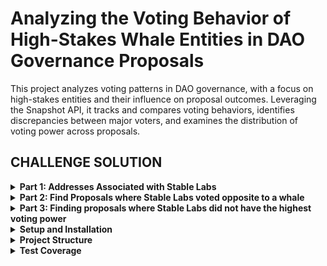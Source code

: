 # Analyzing the Voting Behavior of High-Stakes Whale Entities in DAO Governance Proposals

This project analyzes voting patterns in DAO governance, with a focus on high-stakes entities and their influence on proposal outcomes. Leveraging the Snapshot API, it tracks and compares voting behaviors, identifies discrepancies between major voters, and examines the distribution of voting power across proposals.

## CHALLENGE SOLUTION

<details>
<summary><strong>Part 1: Addresses Associated with Stable Labs</strong></summary>

## TASK

Determine all on-chain addresses associated with the StableLab entity.

## FINDINGS

Here are the addresses that have been discovered to be associated with StableLab. While there may be additional addresses not listed here, these have been verified with reliable sources.

### Primary Governance Addresses

1. **Ethereum (Stablelab.eth)**

   - Address: `0xECC2a9240268BC7a26386ecB49E1Befca2706AC9`
   - Source: [Snapshot - AAVE Profile](https://snapshot.box/#/s:aave.eth/profile/0xECC2a9240268BC7a26386ecB49E1Befca2706AC9)

2. **Lazy Summer DAO (Stablelab.eth)**

   - Address: `0xeD9d0A8e0f2e588160fd219B70b846d0f32c7513`
   - Source: [Tally - Lazy Summer DAO](https://www.tally.xyz/gov/lazy-summer-dao-official/delegate/0xed9d0a8e0f2e588160fd219b70b846d0f32c7513)

3. **Arbitrum (Stablelab_Historical)**

   - Address: `0xea172676E4105e92Cc52DBf45fD93b274eC96676`
   - Source: [Tally - StableLab Profile](https://www.tally.xyz/profile/stablelab.eth)

4. **zkSync**

   - Address: `0x9e0DC300B751AeddCD3f9525735cFF5367Bf986e`
   - Source: [Tally - zkSync Delegate](https://www.tally.xyz/gov/zksync/delegate/0x9e0dc300b751aeddcd3f9525735cff5367bf986e)

5. **Historical Account 2 (Stablenodegove.eth)**
   - Address: `0x1D1a13b16667c284b87de62CAEEfF0ce89E342B2`
   - Source: [Snapshot - ELFI Profile](https://snapshot.box/#/s:elfi.eth/profile/0x1D1a13b16667c284b87de62CAEEfF0ce89E342B2)

### Kiascan Infrastructure

**Governing Council & Commission**

- Address: `0x253c8cf1982d71c99dfa585368d6cb0f4e90a66c`

**Node**

- Address: `0x993efc86499ff9a47e5770040a02f37ed9469911`

**Staking**

- Address: `0xbf00e4af55cd8038e708f207b9fa5e0499e1ec1d`

**Reward**

- Address: `0xa21d46316afd769194b94b48004db4ae72b37887`

### Cross-Chain Presence

1. **Arbitrum & Optimism**

   - Address: `0xcd37CA043f8479064e10635020c65FfC005d36f6`
   - Sources:
     - [Arbiscan](https://arbiscan.io/address/0xcd37ca043f8479064e10635020c65ffc005d36f6)
     - [Optimistic Etherscan](https://optimistic.etherscan.io/address/0xcd37ca043f8479064e10635020c65ffc005d36f6)

2. **Polygon & BSC**
   - Address: `0xabC9b1819cc4D9846550F928B985993cF6240439`
   - Sources:
     - [Polygonscan](https://polygonscan.com/address/0xabc9b1819cc4d9846550f928b985993cf6240439)
     - [BSCscan](https://bscscan.com/address/0xabc9b1819cc4d9846550f928b985993cf6240439)

## NOTE

This list represents discovered and verified addresses associated with StableLab. There may be additional addresses not included here. The addresses were collected from various reliable sources including blockchain explorers, governance platforms, and official documentation.

</details>

<details>
<summary><strong>Part 2: Find Proposals where Stable Labs voted opposite to a whale</strong></summary>

## TASK

Locate a governance proposal within the AAVE DAO where StableLab cast a vote opposite to that of another influential whale (on-chain address: 0x8b37a5Af68D315cf5A64097D96621F64b5502a22).

## 2.0 SOLUTION

### Table of Contents

- [2.1 Approach Explanation](#21-approach)
- [2.2 Result Sample](#22-result-sample)
- [2.3 How to Test](#23-how-to-test)
- [2.4 Code Files](#24-code-files)

## 2.1 APPROACH

The strategy was to use the Snapshot API to efficiently retrieve and analyze governance data. Two core endpoints were used throughout the process:

- `getMultipleProposals` – to fetch batches of proposals
- `getVotes` – to retrieve voting activity for specific proposals and addresses

In addition, the `getUser` endpoint was used optionally to look up human-readable names for wallet addresses (such as StableLab and the whale). This step was purely for improving the clarity of the final report and is not essential to the main logic or computation.

### Step 1

A single API call was made using `getMultipleProposals` to fetch a batch of proposals from Aave's Governance Space, starting from the latest and moving backward. Only one batch is fetched and processed at a time. If nothing relevant is found in that batch, the next one is fetched. Each batch includes 30 proposals, as set in the `config.py` file.

### Step 2

For all the proposals in the batch, a single API call to `getVotes` was used to fetch all votes cast by StableLab and the whale address per proposal. Snapshot makes this easy by allowing multiple proposals and voter addresses to be passed into one request.

### Step 3

From the collected data, proposals where StableLab and the whale voted differently were filtered out. Their exact vote choices were also recorded.

If no such proposals are found in the current batch, a new batch is fetched and the process starts again from Step 1.
If at least one such proposal is found, there's no need to fetch additional batches — the analysis proceeds to the next steps, since the task is complete once a qualifying proposal is identified.

### Step 4

The vote choices were sent to a custom sentiment processor. It uses a predefined knowledge base of common Aave vote options to determine whether the votes were actually opposing.
It's important to note that vote choices can be different without necessarily being opposing. For example, one voter might select "abstain" while another votes "yes"—technically different, but not necessarily in conflict. The sentiment processor helps account for these nuances by interpreting the intent behind the vote options, rather than just checking for inequality.

### Step 5

A summary report was prepared with the final findings. To make it clearer, the Snapshot `getUser` API was used to retrieve wallet display names (like StableLab and the whale), where available.

## 2.2 RESULT SAMPLE

```log
Received Request to Find Proposals with Varying Vote Choices between Target (0xECC2a9240268BC7a26386ecB49E1Befca2706AC9) and Whale (0x8b37a5Af68D315cf5A64097D96621F64b5502a22) on AAVE (aave.eth) Governance


🔍 Looking for proposals in batches...

[Batch 1-30] Getting proposals...
[Batch 1-30] Found 30 proposals
[Batch 1-30] Finding proposals with different vote choices...
[Batch 1-30] Found 2 proposals with different vote choices
✨ stopping further search



PROPOSALS IN PROCESSED BATCH WITH DIFFERENT VOTE CHOICES


🕵️  Found party names:
    Target (0xECC2a9240268BC7a26386ecB49E1Befca2706AC9): StableLab
    Whale (0x8b37a5Af68D315cf5A64097D96621F64b5502a22): Areta



📋 Proposal: [ARFC] wstETH and weETH E-Modes and LT/LTV Adjustments on Ethereum, Arbitrum, Base
─────────────────────────────
CREATED[⏰]: March 23, 2025 06:28:39

StableLab voted Against, while Areta voted For
SENTIMENT[😠]: votes are clearly opposing



📋 Proposal: [TEMP CHECK] Deploy Aave v3 on Plasma
─────────────────────────────
CREATED[⏰]: March 13, 2025 06:53:41

StableLab voted YAE, while Areta voted Abstain
SENTIMENT[🤔]: one party took a clear position while the other remained neutral
```

## 2.3 HOW TO TEST

### Setup

1. Clone the repository and navigate to the project directory:

   ```bash
   git clone <repository-url>
   cd <project-directory>
   ```

2. Create and activate a virtual environment:

   ```bash
   python -m venv venv
   source venv/bin/activate  # On Windows: venv\Scripts\activate
   ```

3. Install dependencies:
   ```bash
   pip install -r requirements.txt
   ```

### Configuration

1. The target addresses are configured in `src/config.py`:

   ```python
   PARTIES = {
       'target': '0xECC2a9240268BC7a26386ecB49E1Befca2706AC9',  # StableLabs
       'whale': '0x8b37a5Af68D315cf5A64097D96621F64b5502a22'    # Areta
   }
   ```

2. The AAVE space configuration is also in `src/config.py`:
   ```python
   SPACES = [
       {
           "space_id": "aave.eth",
           "name": "AAVE"
       }
   ]
   ```

### Running the Discord Finder

1. Run the discord finder:

   ```bash
   PYTHONPATH=$PYTHONPATH:. python3 src/main.py discord
   ```

2. The output will show:
   - Progress of proposal batch processing
   - Found proposals with different votes
   - Sentiment analysis of the voting differences
   - Human-readable names for the addresses (when available)

## 2.4 CODE FILES

The project's core functionality is distributed across several key files:

- [`src/main.py`](src/main.py) - Entry point for the application, handles CLI commands and orchestrates the analysis
- [`src/services/reporter.py`](src/services/reporter.py) - Wraps implementation details and generates readable output
- [`src/services/discord_finder.py`](src/services/discord_finder.py) - Core logic for finding voting discrepancies
- [`src/services/sentiment.py`](src/services/sentiment.py) - Used to determine if vote choices are actually opposing or not even if they are different
- [`src/api/client.py`](src/api/client.py) - Snapshot API client implementation
- [`src/models.py`](src/models.py) - Data models for proposals and votes
- [`src/utils/date_formatter.py`](src/utils/date_formatter.py) - Date and time formatting utilities

</details>

<details>
<summary><strong>Part 3: Finding proposals where Stable Labs did not have the highest voting power</strong></summary>

## TASK

Identify a proposal where the StableLab entity did not vote with the majority of the voting power.

## 3.0 SOLUTION

### Table of Contents

- [3.1 Approach Explanation](#31-approach)
- [3.2 Result Sample](#32-result-sample)
- [3.3 How to Test](#33-how-to-test)
- [3.4 Code Files](#34-code-files)

## 3.1 APPROACH

Similar to Part 2, the strategy here was to use the Snapshot API to efficiently retrieve and analyze governance data. Two core endpoints were used throughout the process:

- `getMultipleProposals` – to fetch batches of proposals
- `getVotes` – to retrieve voting activity for specific proposals and addresses

Note: API response caching was intentionally avoided. The assumption is that each task should be treated in isolation, which is important since some of the same API calls from Part 2 are reused here.

Additionally, the `getUser` endpoint was used optionally to look up human-readable names for wallet addresses (e.g., StableLab). This step was only for improving the readability of the final report and is not required for the main logic or computation.

### Step 1

Same as in Part 2 — a single API call to `getMultipleProposals` was made to fetch a batch of proposals from the Aave Snapshot space, starting from the most recent and moving backward. Only one batch is fetched and processed at a time. If nothing useful is found, the next batch is fetched. Each batch contains 30 proposals, as defined in `config.py`.

### Step 2

For all proposals in the batch, a single API call to `getVotes` (with the voter address set to StableLab) was used to filter down to only those proposals where StableLab actually voted.

### Step 3

For each of the proposals where StableLab voted, another single API call to `getVotes` was made — this time with results ordered by voting power (vp). The request was limited to VOTE_COUNT_MULTIPLIER × number of proposals (where VOTE_COUNT_MULTIPLIER is defined in `config.py`), increasing the chances of retrieving the top voter for each proposal without needing to query them individually. The response includes a combined list of votes across all proposals, sorted in descending order of voting power.

### Step 4

From the list of votes, a dictionary was created to track the highest voter per proposal. Proposals without a corresponding top voter were added to a retry list.
The proposal list was then sorted to match the order from Step 2 (to prioritize the most recent proposals), and each highest voter was compared to StableLab. If the top voter is different, that proposal is marked as a valid case and the process proceeds to the next step. If not, the check continues with the next proposal.

If all proposals are exhausted without finding a valid case, the retry list is used — Step 3 is repeated on that subset. If there's still no result, a new batch of proposals is fetched and the entire process starts over from Step 1.

### Step 5

The result is returned to the reporter service, which attempts to look up display names for the wallet addresses using the `getUser` endpoint, helping generate a clearer and more intuitive report.

## 3.2 RESULT SAMPLE

```log
Received Request to Find Proposals where Target (0xECC2a9240268BC7a26386ecB49E1Befca2706AC9) is not the highest voting power voter on AAVE (aave.eth) Governance


🔍 Searching for proposals in batches...

Found 30 proposals
Found 30 proposals with target votes
Fetching up to 90 highest VP votes...

🎯 Found case where target is not highest power voter!
    Proposal: [ARFC] Launch GHO on Gnosis Chain
    Highest VP: 327712.17238192516 (Address: 0x57ab7ee15ce5ecacb1ab84ee42d5a9d0d8112922)
    Target VP: 43339.13195576

✨ Stopping further search



PROPOSALS WHERE TARGET IS NOT THE HIGHEST VOTING POWER VOTER



📋 Proposal: [ARFC] Launch GHO on Gnosis Chain
─────────────────────────────
CREATED[⏰]: March 26, 2025 14:07:12

Target (0xECC2a9240268BC7a26386ecB49E1Befca2706AC9): StableLab (43339.13195576)
Majority (0x57ab7ee15cE5ECacB1aB84EE42D5A9d0d8112922): UNKNOWN (0x57ab7ee15cE5ECacB1aB84EE42D5A9d0d8112922) (327712.17238192516)
```

## 3.3 HOW TO TEST

### Setup

1. Clone the repository and navigate to the project directory:

   ```bash
   git clone <repository-url>
   cd <project-directory>
   ```

2. Create and activate a virtual environment:

   ```bash
   python -m venv venv
   source venv/bin/activate  # On Windows: venv\Scripts\activate
   ```

3. Install dependencies:
   ```bash
   pip install -r requirements.txt
   ```

### Configuration

1. The target addresses are configured in `src/config.py`:

   ```python
   PARTIES = {
       "target": "0xECC2a9240268BC7a26386ecB49E1Befca2706AC9",  # StableLab
       "whale": "0x8b37a5Af68D315cf5A64097D96621F64b5502a22"    # Whale address
   }
   ```

2. The AAVE space configuration is also in `src/config.py`:
   ```python
   SPACES = [
       {
           "space_id": "aave.eth",
           "name": "AAVE"
       }
   ]
   ```

### Running the Majority Power Finder

1. Run the majority power finder:

   ```bash
   PYTHONPATH=$PYTHONPATH:. python3 src/main.py majority
   ```

2. The output will show:
   - Progress of proposal batch processing
   - Found proposals where target is not the highest voter
   - Voting power comparison between target and highest voter
   - Human-readable names for the addresses (when available)

## 3.4 CODE FILES

The project's core functionality is distributed across several key files:

- [`src/main.py`](src/main.py) - Entry point for the application, handles CLI commands and orchestrates the analysis
- [`src/services/reporter.py`](src/services/reporter.py) - Wraps implementation details and generates readable output
- [`src/services/major_voting_power_finder.py`](src/services/major_voting_power_finder.py) - Core logic for finding cases where target is not highest voter
- [`src/api/client.py`](src/api/client.py) - Snapshot API client implementation
- [`src/models.py`](src/models.py) - Data models for proposals and votes
- [`src/utils/date_formatter.py`](src/utils/date_formatter.py) - Date and time formatting utilities

</details>

<details>
<summary><strong>Setup and Installation</strong></summary>

### Prerequisites

- Python 3.8 or higher
- pip package manager
- Git

### Installation Steps

1. Clone the repository:

   ```bash
   git clone <repository-url>
   cd <project-directory>
   ```

2. Create and activate a virtual environment:

   ```bash
   python -m venv venv
   source venv/bin/activate  # On Windows: venv\Scripts\activate
   ```

3. Install dependencies:
   ```bash
   pip install -r requirements.txt
   ```

### Running Tests

Execute the test suite:

```bash
PYTHONPATH=$PYTHONPATH:. pytest tests/ -v
```

### Development Setup

1. Install development dependencies:

   ```bash
   pip install -r requirements-dev.txt
   ```

2. Set up pre-commit hooks:
   ```bash
   pre-commit install
   ```

</details>

<details>
<summary><strong>Project Structure</strong></summary>

```
.
├── docs/                  # Documentation
│   ├── part2.md          # Part 2 detailed documentation
│   └── part3.md          # Part 3 detailed documentation
├── src/                  # Source code
│   ├── api/              # API integration
│   │   └── client.py     # Snapshot API client
│   ├── services/         # Core services
│   │   ├── discord_finder.py           # Vote difference finder
│   │   ├── major_voting_power_finder.py # Voting power analysis
│   │   ├── reporter.py                 # Results reporting
│   │   └── sentiment.py                # Vote sentiment analysis
│   ├── utils/           # Utility functions
│   │   └── date_formatter.py # Date formatting utilities
│   ├── config.py        # Configuration settings
│   ├── models.py        # Data models
│   └── main.py          # CLI entry point
├── tests/               # Test suite
│   ├── api/            # API tests
│   ├── services/       # Service tests
│   └── utils/          # Utility tests
├── README.md           # Project documentation
└── requirements.txt    # Project dependencies
```

</details>

<details>
<summary><strong>Test Coverage</strong></summary>

### Coverage Report

| Module      | Coverage |
| ----------- | -------- |
| Services    | 100%     |
| Models      | 97%      |
| API Client  | 28%      |
| Utils       | 95%      |
| **Overall** | 58%      |

### Coverage Details

- **Services (100%)**

  - `discord_finder.py`: Full coverage of vote comparison logic
  - `major_voting_power_finder.py`: Complete coverage of voting power analysis
  - `reporter.py`: All reporting functions tested
  - `sentiment.py`: Full coverage of vote sentiment analysis

- **Models (97%)**

  - Core data structures fully tested
  - Edge cases covered
  - Minor exception paths pending

- **API Client (28%)**
  - Basic request/response flows covered
  - Mock testing for API interactions
  - Integration tests pending
  - Error handling scenarios needed

### Running Coverage Reports

Generate a coverage report:

```bash
PYTHONPATH=$PYTHONPATH:. pytest --cov=src tests/ --cov-report=term-missing
```

Generate HTML coverage report:

```bash
PYTHONPATH=$PYTHONPATH:. pytest --cov=src tests/ --cov-report=html
```

</details>
